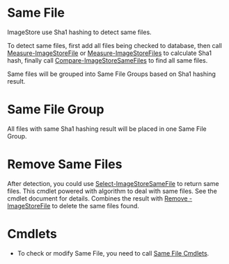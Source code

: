 # Same File
ImageStore use Sha1 hashing to detect same files.

To detect same files, first add all files being checked to database, then call [Measure-ImageStoreFile](../cmdlet/File/MeasureFile.md) or [Measure-ImageStoreFiles](../cmdlet/File/MeasureFiles.md) to calculate Sha1 hash, finally call [Compare-ImageStoreSameFiles](../cmdlet/SameFile/CompareSameFiles.md) to find all same files.

Same files will be grouped into Same File Groups based on Sha1 hashing result.

# Same File Group
All files with same Sha1 hashing result will be placed in one Same File Group.

# Remove Same Files
After detection, you could use [Select-ImageStoreSameFile](../cmdlet/SameFile/SelectSameFile.md) to return same files. This cmdlet powered with algorithm to deal with same files. See the cmdlet document for details. Combines the result with [Remove
-ImageStoreFile](../cmdlet/File/RemoveFile.md) to delete the same files found.

# Cmdlets
  * To check or modify Same File, you need to call [Same File Cmdlets](../cmdlet/cmdlets.md#same-file).

